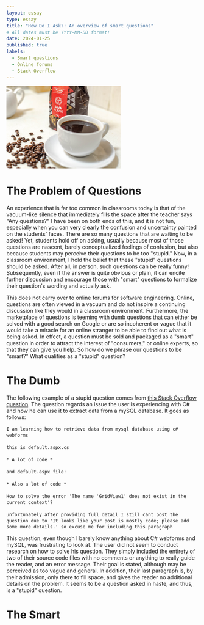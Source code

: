 ```yaml
---
layout: essay
type: essay
title: "How Do I Ask?: An overview of smart questions"
# All dates must be YYYY-MM-DD format!
date: 2024-01-25
published: true
labels:
  - Smart questions
  - Online forums
  - Stack Overflow
---
```


<img width="300px" class="rounded float-start pe-4" src="../img/sips-of-java.jpg">

# The Problem of Questions

An experience that is far too common in classrooms today is that of the vacuum-like silence that immediately fills the space after the teacher says "Any questions?" I have been on both ends of this, and it is not fun, especially when you can very clearly the confusion and uncertainty painted on the students' faces. There are so many questions that are waiting to be asked! Yet, students hold off on asking, usually because most of those questions are nascent, barely conceptualized feelings of confusion, but also because students may perceive their questions to be too "stupid." Now, in a classroom environment, I hold the belief that these "stupid" questions should be asked. After all, in person, such questions can be really funny! Subsequently, even if the answer is quite obvious or plain, it can encite further discussion and encourage those with "smart" questions to formalize their question's wording and actually ask.

This does not carry over to online forums for software engineering. Online, questions are often viewed in a vacuum and do not inspire a continuing discussion like they would in a classroom environment. Furthermore, the marketplace of questions is teeming with dumb questions that can either be solved with a good search on Google or are so incoherent or vague that it would take a miracle for an online stranger to be able to find out what is being asked. In effect, a question must be sold and packaged as a "smart" question in order to attract the interest of "consumers," or online experts, so that they can give you help. So how do we phrase our questions to be "smart?" What qualifies as a "stupid" question?

# The Dumb

The following example of a stupid question comes from [this Stack Overflow question](https://stackoverflow.com/questions/77882598/error-the-name-gridview1-does-not-exist-in-the-current-context). The question regards an issue the user is experiencing with C# and how he can use it to extract data from a mySQL database. It goes as follows:

```
I am learning how to retrieve data from mysql database using c# webforms

this is default.aspx.cs

* A lot of code *

and default.aspx file:

* Also a lot of code *

How to solve the error 'The name 'GridView1' does not exist in the current context'?

unfortunately after providing full detail I still cant post the question due to 'It looks like your post is mostly code; please add some more details.' so excuse me for including this paragraph
```

This question, even though I barely know anything about C# webforms and mySQL, was frustrating to look at. The user did not seem to conduct research on how to solve his question. They simply included the entirety of two of their source code files with no comments or anything to really guide the reader, and an error message. Their goal is stated, although may be perceived as too vague and general. In addition, their last paragraph is, by their admission, only there to fill space, and gives the reader no additional details on the problem. It seems to be a question asked in haste, and thus, is a "stupid" question.

# The Smart
